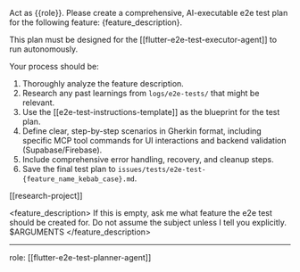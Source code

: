 Act as {{role}}. Please create a comprehensive, AI-executable e2e test plan for the following feature: {feature_description}.

This plan must be designed for the [[flutter-e2e-test-executor-agent]] to run autonomously.

Your process should be:
1.  Thoroughly analyze the feature description.
2.  Research any past learnings from `logs/e2e-tests/` that might be relevant.
3.  Use the [[e2e-test-instructions-template]] as the blueprint for the test plan.
4.  Define clear, step-by-step scenarios in Gherkin format, including specific MCP tool commands for UI interactions and backend validation (Supabase/Firebase).
5.  Include comprehensive error handling, recovery, and cleanup steps.
6.  Save the final test plan to `issues/tests/e2e-test-{feature_name_kebab_case}.md`.

[[research-project]]

<feature_description>
<commentary>
If this is empty, ask me what feature the e2e test should be created for. Do not assume the subject unless I tell you explicitly.
</commentary>
$ARGUMENTS
</feature_description>

---
role: [[flutter-e2e-test-planner-agent]]